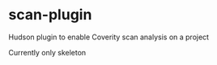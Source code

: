 scan-plugin
===========

Hudson plugin to enable Coverity scan analysis on a project

Currently only skeleton
